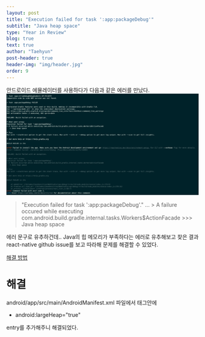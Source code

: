 ```yaml
---
layout: post
title: "Execution failed for task ':app:packageDebug'"
subtitle: "Java heap space"
type: "Year in Review"
blog: true
text: true
author: "Taehyun"
post-header: true
header-img: "img/header.jpg"
order: 9
---
```


안드로이드 에뮬레이터를 사용하다가 다음과 같은 에러를 만났다.
![](img/2020-07-19-16-32-25.png)

> "Execution failed for task ':app:packageDebug'."
> ...
>\> A failure occured while executing com.android.build.gradle.internal.tasks.Workers$ActionFacade
    >>\> Java heap space

에러 문구로 유추하건데.. Java의 힙 메모리가 부족하다는 에러로 유추해보고 찾은 결과 react-native github issue를 보고 따라해 문제를 해결할 수 있었다.

[해결 방법](https://github.com/facebook/react-native/issues/6799)

# 해결

android/app/src/main/AndroidManifest.xml 파일에서 <application> </applicaiton> 태그안에

- android:largeHeap="true"

entry를 추가해주니 해결되었다.
